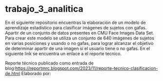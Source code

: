 # trabajo_3_analitica

En el siguiente repositorio encuentras la elaboración de un modelo de aprendizaje estadístico para clasificar imágenes de sujetos con gafas. Apartir de un conjunto de datos presentes en CMU Face Images Data Set. Para crear este modelo se utiliza un conjunto de 640 imágenes de sujetos en varias posiciones y usando o no gafas, para lograr alcanzar el objetivo de determinar apartir de una imagen si el usuario tiene o no gafas. En el siguiente link se encuentra un enlace a el reporte tecnico.

Reporte técnico publicado como entrada de blog:https://reportmrc.blogspot.com/2023/11/reporte-tecnico-clasificacion-de.html
Elaborado por:
